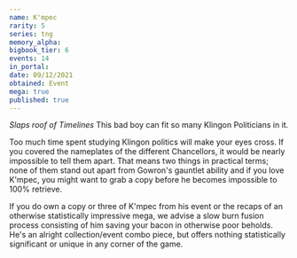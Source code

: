 ```yaml
---
name: K'mpec
rarity: 5
series: tng
memory_alpha:
bigbook_tier: 6
events: 14
in_portal:
date: 09/12/2021
obtained: Event
mega: true
published: true
---
```


*Slaps roof of Timelines* This bad boy can fit so many Klingon Politicians in it.

Too much time spent studying Klingon politics will make your eyes cross. If you covered the nameplates of the different Chancellors, it would be nearly impossible to tell them apart. That means two things in practical terms; none of them stand out apart from Gowron's gauntlet ability and if you love K'mpec, you might want to grab a copy before he becomes impossible to 100% retrieve.

If you do own a copy or three of K'mpec from his event or the recaps of an otherwise statistically impressive mega, we advise a slow burn fusion process consisting of him saving your bacon in otherwise poor beholds. He's an alright collection/event combo piece, but offers nothing statistically significant or unique in any corner of the game.

